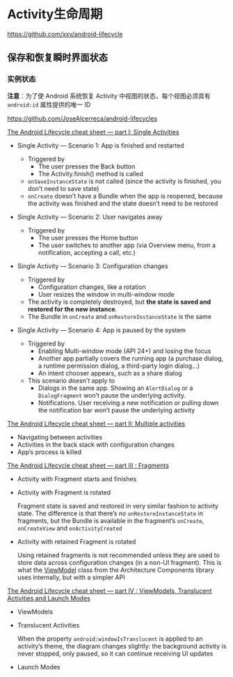 # Activity生命周期

https://github.com/xxv/android-lifecycle

## 保存和恢复瞬时界面状态

### 实例状态

**注意**：为了使 Android 系统恢复 Activity 中视图的状态，每个视图必须具有 `android:id` 属性提供的唯一 ID



https://github.com/JoseAlcerreca/android-lifecycles

[The Android Lifecycle cheat sheet — part I: Single Activities](https://medium.com/androiddevelopers/the-android-lifecycle-cheat-sheet-part-i-single-activities-e49fd3d202ab)

+ Single Activity — Scenario 1: App is finished and restarted
  + Triggered by
    + The user presses the Back button
    + The Activity.finish() method is called
  + `onSaveInstanceState` is not called (since the activity is finished, you don’t need to save state)
  + `onCreate` doesn’t have a Bundle when the app is reopened, because the activity was finished and the state doesn’t need to be restored
+ Single Activity — Scenario 2: User navigates away
  + Triggered by
    + The user presses the Home button
    + The user switches to another app (via Overview menu, from a notification, accepting a call, etc.)

+ Single Activity — Scenario 3: Configuration changes
  + Triggered by
    + Configuration changes, like a rotation
    + User resizes the window in multi-window mode
  + The activity is completely destroyed, but **the state is saved and restored for the new instance**.
  + The Bundle in `onCreate` and `onRestoreInstanceState` is the same
+ Single Activity — Scenario 4: App is paused by the system
  + Triggered by
    + Enabling Multi-window mode (API 24+) and losing the focus
    + Another app partially covers the running app (a purchase dialog, a runtime permission dialog, a third-party login dialog…)
    + An intent chooser appears, such as a share dialog
  + This scenario *doesn’t* apply to
    - Dialogs in the same app. Showing an `AlertDialog` or a `DialogFragment` won’t pause the underlying activity.
    - Notifications. User receiving a new notification or pulling down the notification bar won’t pause the underlying activity

[The Android Lifecycle cheat sheet — part II: Multiple activities](https://medium.com/androiddevelopers/the-android-lifecycle-cheat-sheet-part-ii-multiple-activities-a411fd139f24)

+ Navigating between activities
+ Activities in the back stack with configuration changes
+ App’s process is killed

[The Android Lifecycle cheat sheet — part III : Fragments](https://medium.com/androiddevelopers/the-android-lifecycle-cheat-sheet-part-iii-fragments-afc87d4f37fd)

+ Activity with Fragment starts and finishes

+ Activity with Fragment is rotated

  Fragment state is saved and restored in very similar fashion to activity state. The difference is that there’s no `onRestoreInstanceState` in fragments, but the Bundle is available in the fragment’s `onCreate`, `onCreateView` and `onActivityCreated`

+ Activity with retained Fragment is rotated

  Using retained fragments is not recommended unless they are used to store data across configuration changes (in a non-UI fragment). This is what the [ViewModel](https://developer.android.com/topic/libraries/architecture/viewmodel.html) class from the Architecture Components library uses internally, but with a simpler API

[The Android Lifecycle cheat sheet — part IV : ViewModels, Translucent Activities and Launch Modes](https://medium.com/androiddevelopers/the-android-lifecycle-cheat-sheet-part-iv-49946659b094)

+ ViewModels

+ Translucent Activities

  When the property `android:windowIsTranslucent` is applied to an activity’s theme, the diagram changes slightly: the background activity is never stopped, only paused, so it can continue receiving UI updates

+ Launch Modes